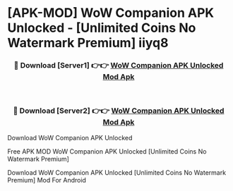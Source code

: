 # [APK-MOD] WoW Companion APK Unlocked - [Unlimited Coins No Watermark Premium] iiyq8



<div align="center">
<h3>🔴 Download [Server1] 👉👉 <a href="https://momento.my/?title=WoW_Companion_APK_Unlocked">WoW Companion APK Unlocked Mod Apk</a></h3><br>

<h3>🔴 Download [Server2] 👉👉 <a href="https://momento.my/?title=WoW_Companion_APK_Unlocked">WoW Companion APK Unlocked Mod Apk</a></h3>
</div>



Download WoW Companion APK Unlocked 

Free APK MOD WoW Companion APK Unlocked [Unlimited Coins No Watermark Premium]

Download WoW Companion APK Unlocked [Unlimited Coins No Watermark Premium] Mod For Android
